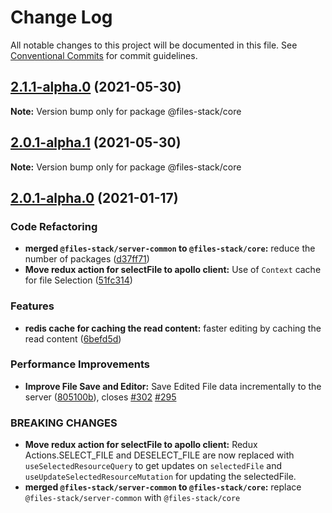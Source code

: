 # Change Log

All notable changes to this project will be documented in this file.
See [Conventional Commits](https://conventionalcommits.org) for commit guidelines.

## [2.1.1-alpha.0](https://github.com/cdmbase/files-stack/compare/v2.0.1-alpha.1...v2.1.1-alpha.0) (2021-05-30)

**Note:** Version bump only for package @files-stack/core





## [2.0.1-alpha.1](https://github.com/cdmbase/files-stack/compare/v2.0.1-alpha.0...v2.0.1-alpha.1) (2021-05-30)

**Note:** Version bump only for package @files-stack/core





## [2.0.1-alpha.0](https://github.com/cdmbase/files-stack/compare/v0.0.20...v2.0.1-alpha.0) (2021-01-17)


### Code Refactoring

* **merged `@files-stack/server-common` to `@files-stack/core`:** reduce the number of packages ([d37ff71](https://github.com/cdmbase/files-stack/commit/d37ff716988cd325cd75711f4d68ae268ab3e770))
* **Move redux action for selectFile to apollo client:** Use of `Context`  cache for file Selection ([51fc314](https://github.com/cdmbase/files-stack/commit/51fc314ddcc53c824e9c8021e4af7dc24d5733e5))


### Features

* **redis cache for caching the read content:** faster editing by caching the read content ([6befd5d](https://github.com/cdmbase/files-stack/commit/6befd5d4ebfe51c89baa91da4d6ce257f66deb8a))


### Performance Improvements

* **Improve File Save and Editor:** Save Edited File data incrementally to the server ([805100b](https://github.com/cdmbase/files-stack/commit/805100bc8447c2f6c348ced88741d2fac4d63679)), closes [#302](https://github.com/cdmbase/files-stack/issues/302) [#295](https://github.com/cdmbase/files-stack/issues/295)


### BREAKING CHANGES

* **Move redux action for selectFile to apollo client:** Redux Actions.SELECT_FILE and DESELECT_FILE are now replaced with `useSelectedResourceQuery` to get updates on `selectedFile` and `useUpdateSelectedResourceMutation` for updating the selectedFile.
* **merged `@files-stack/server-common` to `@files-stack/core`:** replace `@files-stack/server-common` with `@files-stack/core`
